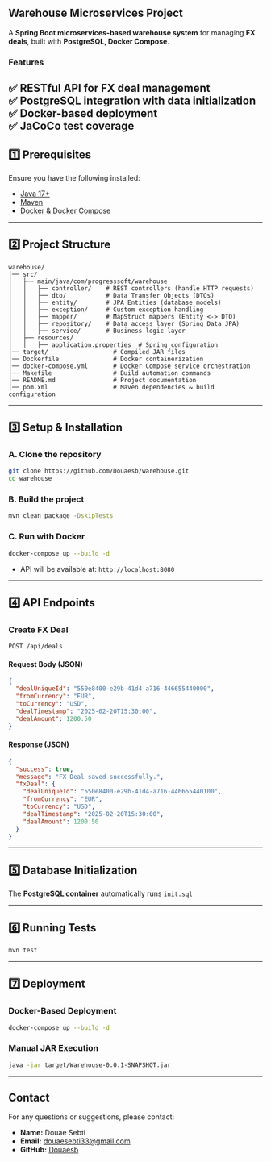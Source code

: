 ## **Warehouse Microservices Project**

A **Spring Boot microservices-based warehouse system** for managing **FX deals**, built with **PostgreSQL, Docker Compose**.

### **Features**
✅ RESTful API for FX deal management  
✅ PostgreSQL integration with data initialization  
✅ Docker-based deployment  
✅ JaCoCo test coverage
---

## **1️⃣ Prerequisites**
Ensure you have the following installed:

- [Java 17+](https://adoptium.net/)
- [Maven](https://maven.apache.org/)
- [Docker & Docker Compose](https://docs.docker.com/compose/)

---

## **2️⃣ Project Structure**
```
warehouse/
│── src/
│   ├── main/java/com/progresssoft/warehouse
│   │   ├── controller/    # REST controllers (handle HTTP requests)
│   │   ├── dto/           # Data Transfer Objects (DTOs)
│   │   ├── entity/        # JPA Entities (database models)
│   │   ├── exception/     # Custom exception handling
│   │   ├── mapper/        # MapStruct mappers (Entity <-> DTO)
│   │   ├── repository/    # Data access layer (Spring Data JPA)
│   │   ├── service/       # Business logic layer
│   ├── resources/
│   │   ├── application.properties  # Spring configuration
│── target/                  # Compiled JAR files
│── Dockerfile               # Docker containerization
│── docker-compose.yml       # Docker Compose service orchestration
│── Makefile                 # Build automation commands
│── README.md                # Project documentation
│── pom.xml                  # Maven dependencies & build configuration

```

---

## **3️⃣ Setup & Installation**
### **A. Clone the repository**
```sh
git clone https://github.com/Douaesb/warehouse.git
cd warehouse
```

### **B. Build the project**
```sh
mvn clean package -DskipTests
```

### **C. Run with Docker**
```sh
docker-compose up --build -d
```

- API will be available at: `http://localhost:8080`

---

## **4️⃣ API Endpoints**
### **Create FX Deal**
```http
POST /api/deals
```
#### **Request Body (JSON)**
```json
{
  "dealUniqueId": "550e8400-e29b-41d4-a716-446655440000",
  "fromCurrency": "EUR",
  "toCurrency": "USD",
  "dealTimestamp": "2025-02-20T15:30:00",
  "dealAmount": 1200.50
}

```

#### **Response (JSON)**
```json
{
  "success": true,
  "message": "FX Deal saved successfully.",
  "fxDeal": {
    "dealUniqueId": "550e8400-e29b-41d4-a716-446655440100",
    "fromCurrency": "EUR",
    "toCurrency": "USD",
    "dealTimestamp": "2025-02-20T15:30:00",
    "dealAmount": 1200.50
  }
}

```
---

## **5️⃣ Database Initialization**
The **PostgreSQL container** automatically runs `init.sql`

---

## **6️⃣ Running Tests**
```sh
mvn test
```
---
## **7️⃣ Deployment**
### **Docker-Based Deployment**
```sh
docker-compose up --build -d
```

### **Manual JAR Execution**
```sh
java -jar target/Warehouse-0.0.1-SNAPSHOT.jar
```

---

## Contact

For any questions or suggestions, please contact:

- **Name:** Douae Sebti
- **Email:** [douaesebti33@gmail.com](mailto:douaesebti33@gmail.com)
- **GitHub:** [Douaesb](https://github.com/Douaesb)
